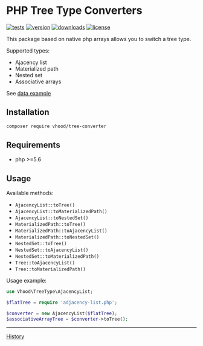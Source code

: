 # PHP Tree Type Converters

[![tests](https://img.shields.io/github/workflow/status/vhood/php-tree-converter/tests)](https://github.com/vhood/php-tree-converter/actions)
[![version](https://img.shields.io/packagist/v/vhood/tree-converter)](https://packagist.org/packages/vhood/tree-converter)
[![downloads](https://img.shields.io/packagist/dt/vhood/tree-converter)](https://packagist.org/packages/vhood/tree-converter)
[![license](https://img.shields.io/github/license/vhood/php-tree-converter)](/LICENSE)

This package based on native php arrays allows you to switch a tree type.

Supported types:

- Ajacency list
- Materialized path
- Nested set
- Associative arrays

See [data example](/tests/data/)

## Installation

```bash
composer require vhood/tree-converter
```

## Requirements

- php >=5.6

## Usage

Available methods:

- `AjacencyList::toTree()`
- `AjacencyList::toMaterializedPath()`
- `AjacencyList::toNestedSet()`
- `MaterializedPath::toTree()`
- `MaterializedPath::toAjacencyList()`
- `MaterializedPath::toNestedSet()`
- `NestedSet::toTree()`
- `NestedSet::toAjacencyList()`
- `NestedSet::toMaterializedPath()`
- `Tree::toAjacencyList()`
- `Tree::toMaterializedPath()`

Usage example:

```php
use Vhood\TreeType\AjacencyList;

$flatTree = require 'adjacency-list.php';

$converter = new AjacencyList($flatTree);
$associativeArrayTree = $converter->toTree();
```

---

[History](/CHANGELOG.md)
